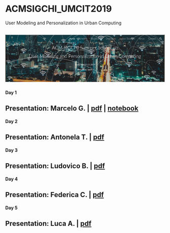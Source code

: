 # ACMSIGCHI_UMCIT2019
User Modeling and Personalization in Urban Computing

![ACM](https://github.com/kennedyCzar/ACMSIGCHI_UMCIT2019/blob/master/IMAGES/IMG1.png)
-----------------------------
#### Day 1
Presentation: **Marcelo G.** | [pdf](https://github.com/kennedyCzar/ACMSIGCHI_UMCIT2019/blob/master/PRESENTATION%20SUMMARY/Mobile%20Crowdsensing.pdf) | [notebook](https://github.com/kennedyCzar/ACMSIGCHI_UMCIT2019/blob/master/NOTEBOOKS/Visua_Golocation.ipynb)
-----------------------------
#### Day 2
Presentation: **Antonela T.** | [pdf](https://github.com/kennedyCzar/ACMSIGCHI_UMCIT2019)
-----------------------------
#### Day 3
Presentation: **Ludovico B.** | [pdf](https://github.com/kennedyCzar/ACMSIGCHI_UMCIT2019/blob/master/PRESENTATION%20SUMMARY/poi_recommendation.pdf)
-----------------------------
#### Day 4
Presentation: **Federica C.** | [pdf](https://github.com/kennedyCzar/ACMSIGCHI_UMCIT2019/blob/master/PRESENTATION%20SUMMARY/talk_summer01.pdf)
-----------------------------
#### Day 5
Presentation: **Luca A.** | [pdf](https://github.com/kennedyCzar/ACMSIGCHI_UMCIT2019/blob/master/PRESENTATION%20SUMMARY/barcelona_summerschool_2019.pdf)
-----------------------------
